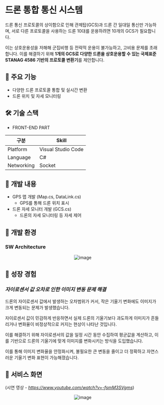 # 드론 통합 통신 시스템



드론 통신 프로토콜의 상이함으로 인해 관제탑(GCS)과 드론 간 일대일 통신만 가능하며, 서로 다른 프로토콜을 사용하는 드론 10대를 운용하려면 10개의 GCS가 필요합니다.

이는 상호운용성을 저해해 군집비행 등 전략적 운용이 불가능하고, 고비용 문제를 초래합니다. 이를 해결하기 위해 **1개의 GCS로 다양한 드론을 상호운용할 수 있는 국제표준 STANAG 4586 기반의 프로토콜 변환기**를 제안합니다.


## 📌 주요 기능


- 다양한 드론 프로토콜 통합 및 실시간 변환
- 드론 위치 및 자세 모니터링


## 🛠 기술 스택


- FRONT-END PART


|구분|Skill|
|------|---|
|Platform|Visual Studio Code|
|Language|C#|
|Networking|Socket|


## 📌 개발 내용


- GPS 맵 개발 (Map.cs, DataLink.cs)
    - GPS를 통해 드론 위치 표시 
- 드론 자세 모니터 개발 (GCS.cs)
    - 드론의 자세 모니터링 등 자세 제어


## 📌 개발 환경


### **SW Architecture**

<div align="center">
    
![image](https://github.com/user-attachments/assets/435f8f3b-cdae-4133-ac51-63ffeea3b6b0)

</div>


## 📌 성장 경험


### *자이로센서 값 오차로 인한 이미지 변동 문제 해결*

드론의 자이로센서 값에서 발생하는 오차범위가 커서, 작은 기울기 변화에도 이미지가 크게 변동되는 문제가 발생했습니다.

자이로센서 값이 민감하게 반응하면서 실제 드론의 기울기보다 과도하게 이미지가 흔들리거나 변화율이 비정상적으로 커지는 현상이 나타난 것입니다.

이를 해결하기 위해 자이로센서의 값을 일정 시간 동안 수집하여 평균값을 계산하고, 이를 기반으로 드론의 기울기에 맞게 이미지를 변화시키는 방식을 도입했습니다.

이를 통해 이미지 변화율을 안정화시켜, 불필요한 큰 변동을 줄이고 더 정확하고 자연스러운 기울기 변화 표현이 가능해졌습니다.


## 📌 서비스 화면


(시연 영상 - *https://www.youtube.com/watch?v=-fsmM3SVgms*)


<div align="center">

![image](https://github.com/user-attachments/assets/a4c36bec-e8ef-436b-b713-76161da37c12)

</div>



